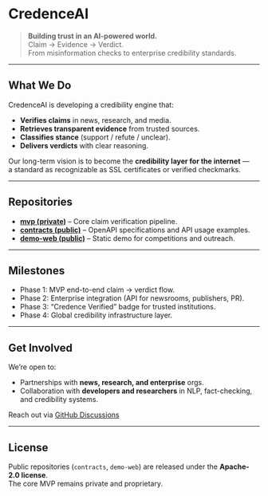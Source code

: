 # CredenceAI

> **Building trust in an AI-powered world.**  
> Claim → Evidence → Verdict.  
> From misinformation checks to enterprise credibility standards.

---

## What We Do
CredenceAI is developing a credibility engine that:
- **Verifies claims** in news, research, and media.
- **Retrieves transparent evidence** from trusted sources.
- **Classifies stance** (support / refute / unclear).
- **Delivers verdicts** with clear reasoning.

Our long-term vision is to become the **credibility layer for the internet** —  
a standard as recognizable as SSL certificates or verified checkmarks.

---

## Repositories
- **[mvp (private)](https://github.com/credenceai/mvp)** – Core claim verification pipeline.  
- **[contracts (public)](https://github.com/credenceai/contracts)** – OpenAPI specifications and API usage examples.  
- **[demo-web (public)](https://github.com/credenceai/demo-web)** – Static demo for competitions and outreach.  

---

## Milestones
- Phase 1: MVP end-to-end claim → verdict flow.  
- Phase 2: Enterprise integration (API for newsrooms, publishers, PR).  
- Phase 3: “Credence Verified” badge for trusted institutions.  
- Phase 4: Global credibility infrastructure layer.

---

## Get Involved
We’re open to:
- Partnerships with **news, research, and enterprise** orgs.  
- Collaboration with **developers and researchers** in NLP, fact-checking, and credibility systems.  

Reach out via [GitHub Discussions](https://github.com/orgs/credenceai/discussions)  

---

## License
Public repositories (`contracts`, `demo-web`) are released under the **Apache-2.0 license**.  
The core MVP remains private and proprietary.
